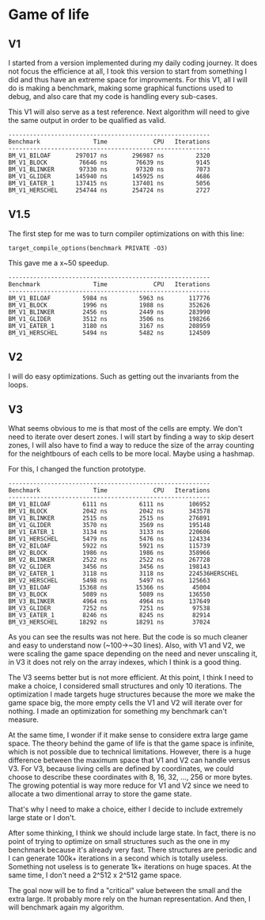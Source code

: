 # Game of life

## V1

I started from a version implemented during my daily coding journey. 
It does not focus the efficience at all, I took this version to start from something I did and thus have an extreme space for improvments.
For this V1, all I will do is making a benchmark, making some graphical functions used to debug, and also care that my code is handling every sub-cases.

This V1 will also serve as a test reference. Next algorithm will need to give the same output in order to be qualified as valid.

```
---------------------------------------------------------
Benchmark               Time             CPU   Iterations
---------------------------------------------------------
BM_V1_BILOAF       297017 ns       296987 ns         2320
BM_V1_BLOCK         76646 ns        76639 ns         9145
BM_V1_BLINKER       97330 ns        97320 ns         7073
BM_V1_GLIDER       145940 ns       145925 ns         4686
BM_V1_EATER_1      137415 ns       137401 ns         5056
BM_V1_HERSCHEL     254744 ns       254724 ns         2727
```

## V1.5

The first step for me was to turn compiler optimizations on with this line:
```
target_compile_options(benchmark PRIVATE -O3)
```
This gave me a x~50 speedup.
```
---------------------------------------------------------
Benchmark               Time             CPU   Iterations
---------------------------------------------------------
BM_V1_BILOAF         5984 ns         5963 ns       117776
BM_V1_BLOCK          1996 ns         1988 ns       352626
BM_V1_BLINKER        2456 ns         2449 ns       283990
BM_V1_GLIDER         3512 ns         3506 ns       198266
BM_V1_EATER_1        3180 ns         3167 ns       208959
BM_V1_HERSCHEL       5494 ns         5482 ns       124509
```

## V2

I will do easy optimizations. Such as getting out the invariants from the loops.

## V3

What seems obvious to me is that most of the cells are empty. We don't need to iterate over desert zones. I will start by finding a way to skip desert zones, I will also have to find a way to reduce the size of the array counting for the neightbours of each cells to be more local. Maybe using a hashmap.  

For this, I changed the function prototype.

```
---------------------------------------------------------
Benchmark               Time             CPU   Iterations
---------------------------------------------------------
BM_V1_BILOAF         6111 ns         6111 ns       106952
BM_V1_BLOCK          2042 ns         2042 ns       343578
BM_V1_BLINKER        2515 ns         2515 ns       276891
BM_V1_GLIDER         3570 ns         3569 ns       195148
BM_V1_EATER_1        3134 ns         3133 ns       220606
BM_V1_HERSCHEL       5479 ns         5476 ns       124334
BM_V2_BILOAF         5922 ns         5921 ns       115739
BM_V2_BLOCK          1986 ns         1986 ns       358966
BM_V2_BLINKER        2522 ns         2522 ns       267728
BM_V2_GLIDER         3456 ns         3456 ns       198143
BM_V2_EATER_1        3118 ns         3118 ns       224536HERSCHEL
BM_V2_HERSCHEL       5498 ns         5497 ns       125663
BM_V3_BILOAF        15368 ns        15366 ns        45004
BM_V3_BLOCK          5089 ns         5089 ns       136550
BM_V3_BLINKER        4964 ns         4964 ns       137649
BM_V3_GLIDER         7252 ns         7251 ns        97538
BM_V3_EATER_1        8246 ns         8245 ns        82914
BM_V3_HERSCHEL      18292 ns        18291 ns        37024
```

As you can see the results was not here. But the code is so much cleaner and easy to understand now (~100->~30 lines). Also, with V1 and V2, we were scaling the game space depending on the need and never unscaling it, in V3 it does not rely on the array indexes, which I think is a good thing.

The V3 seems better but is not more efficient. At this point, I think I need to make a choice, I considered small structures and only 10 iterations. The optimization I made targets huge structures because the more we make the game space big, the more empty cells the V1 and V2 will iterate over for nothing. I made an optimization for something my benchmark can't measure.

At the same time, I wonder if it make sense to considere extra large game space. The theory behind the game of life is that the game space is infinite, which is not possible due to technical limitations. However, there is a huge difference between the maximum space that V1 and V2 can handle versus V3. For V3, because living cells are defined by coordinates, we could choose to describe these coordinates with 8, 16, 32, ..., 256 or more bytes. The growing potential is way more reduce for V1 and V2 since we need to allocate a two dimentional array to store the game state.

That's why I need to make a choice, either I decide to include extremely large state or I don't.

After some thinking, I think we should include large state. In fact, there is no point of trying to optimize on small structures such as the one in my benchmark because it's already very fast. There structures are periodic and I can generate 100k+ iterations in a second which is totally useless. Something not useless is to generate 1k+ iterations on huge spaces. At the same time, I don't need a 2^512 x 2^512 game space.

The goal now will be to find a "critical" value between the small and the extra large. It probably more rely on the human representation. And then, I will benchmark again my algorithm.